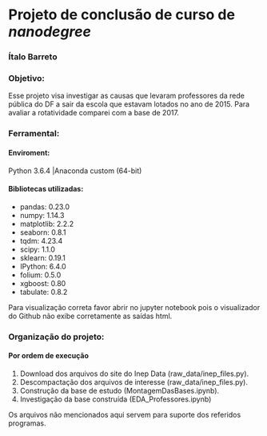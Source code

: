 
# Projeto de conclusão de curso de _nanodegree_

### Ítalo Barreto


### Objetivo:
Esse projeto visa investigar as causas que levaram professores da rede pública do DF a sair da escola que estavam lotados no ano de 2015. Para avaliar a rotatividade comparei com a base de 2017.

### Ferramental:

#### Enviroment:
Python 3.6.4 |Anaconda custom (64-bit)

#### Bibliotecas utilizadas:

* pandas: 0.23.0
* numpy: 1.14.3
* matplotlib: 2.2.2
* seaborn: 0.8.1
* tqdm: 4.23.4
* scipy: 1.1.0
* sklearn: 0.19.1
* IPython: 6.4.0
* folium: 0.5.0
* xgboost: 0.80
* tabulate: 0.8.2

Para visualização correta favor abrir no jupyter notebook pois o visualizador do Github não exibe corretamente as saídas html.


### Organização do projeto:

#### Por ordem de execução

01. Download dos arquivos do site do Inep Data (raw_data/inep_files.py).
02. Descompactação dos arquivos de interesse (raw_data/inep_files.py).
03. Construção da base de estudo (MontagemDasBases.ipynb).
04. Investigação da base construída (EDA_Professores.ipynb)

Os arquivos não mencionados aqui servem para suporte dos referidos programas.
